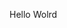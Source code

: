 Hello Wolrd





































































































































































































































































































































































































































































































































































































































































































































































































































































































































































































































































































































































































































































































































































































































































































































































































